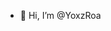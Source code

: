 - 👋 Hi, I’m @YoxzRoa

<!---
YoxzRoa/YoxzRoa is a ✨ special ✨ repository because its `README.md` (this file) appears on your GitHub profile.
You can click the Preview link to take a look at your changes.
--->

